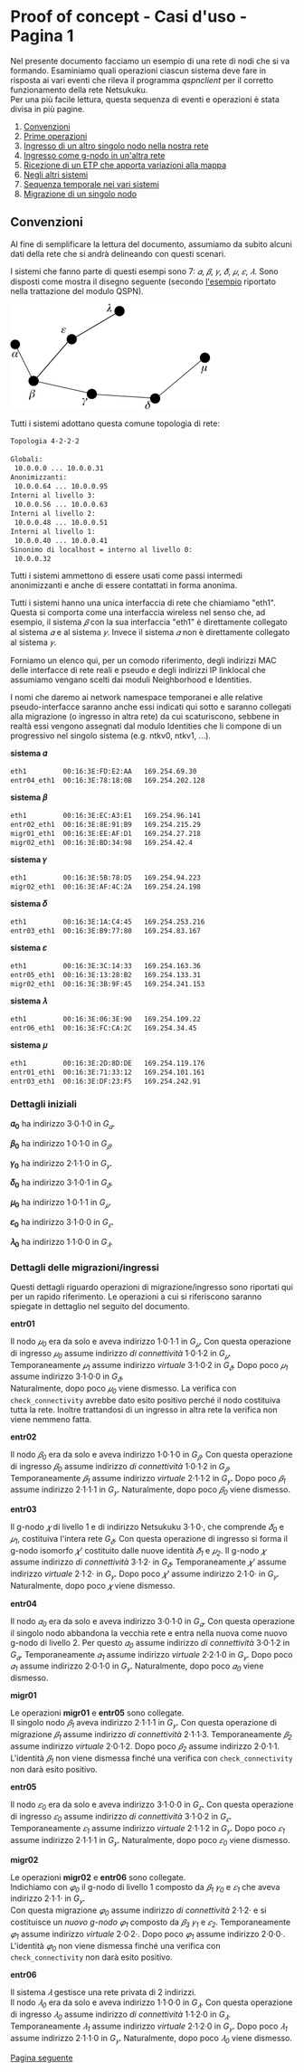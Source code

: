 # Proof of concept - Casi d'uso - Pagina 1

Nel presente documento facciamo un esempio di una rete di nodi che si va formando. Esaminiamo quali
operazioni ciascun sistema deve fare in risposta ai vari eventi che rileva il programma *qspnclient*
per il corretto funzionamento della rete Netsukuku.  
Per una più facile lettura, questa sequenza di eventi e operazioni è stata divisa in più pagine.

1.  [Convenzioni](#Convenzioni)
1.  [Prime operazioni](UseCases2.md#Prime_operazioni)
1.  [Ingresso di un altro singolo nodo nella nostra rete](UseCases2.md#Ingresso_altro_nodo)
1.  [Ingresso come g-nodo in un'altra rete](UseCases3.md#Ingresso_gnodo_altra_rete)
1.  [Ricezione di un ETP che apporta variazioni alla mappa](UseCases3.md#Elaborazione_etp)
1.  [Negli altri sistemi](UseCases4.md#Altri_sistemi)
1.  [Sequenza temporale nei vari sistemi](UseCases8.md)
1.  [Migrazione di un singolo nodo](UseCases12.md)

## <a name="Convenzioni"></a>Convenzioni

Al fine di semplificare la lettura del documento, assumiamo da subito alcuni dati della rete che si andrà delineando con questi
scenari.

I sistemi che fanno parte di questi esempi sono 7: *𝛼*, *𝛽*, *𝛾*, *𝛿*, *𝜇*, *𝜀*, *𝜆*. Sono disposti come
mostra il disegno seguente (secondo [l'esempio](../ModuloQspn/UsoIndirizziVirtuali/Step1.md) riportato nella
trattazione del modulo QSPN).

![grafo1](img/UseCases/grafo1.png)

Tutti i sistemi adottano questa comune topologia di rete:

```
Topologia 4·2·2·2

Globali:
 10.0.0.0 ... 10.0.0.31
Anonimizzanti:
 10.0.0.64 ... 10.0.0.95
Interni al livello 3:
 10.0.0.56 ... 10.0.0.63
Interni al livello 2:
 10.0.0.48 ... 10.0.0.51
Interni al livello 1:
 10.0.0.40 ... 10.0.0.41
Sinonimo di localhost = interno al livello 0:
 10.0.0.32
```

Tutti i sistemi ammettono di essere usati come passi intermedi anonimizzanti e anche di essere
contattati in forma anonima.

Tutti i sistemi hanno una unica interfaccia di rete che chiamiamo "eth1".
Questa si comporta come una interfaccia wireless nel senso che, ad esempio, il sistema
*𝛽* con la sua interfaccia "eth1" è direttamente collegato al sistema *𝛼* e al sistema *𝛾*. Invece il sistema *𝛼*
non è direttamente collegato al sistema *𝛾*.

Forniamo un elenco qui, per un comodo riferimento, degli indirizzi MAC delle interfacce di rete reali e
pseudo e degli indirizzi IP linklocal che assumiamo vengano scelti dai moduli Neighborhood e Identities.

I nomi che daremo ai network namespace temporanei e alle relative pseudo-interfacce saranno anche
essi indicati qui sotto e saranno collegati alla migrazione (o ingresso in altra rete) da cui scaturiscono,
sebbene in realtà essi vengono assegnati dal modulo Identities che li compone di un progressivo nel singolo
sistema (e.g. ntkv0, ntkv1, ...).

**sistema 𝛼**
```
eth1         00:16:3E:FD:E2:AA   169.254.69.30
entr04_eth1  00:16:3E:78:18:0B   169.254.202.128
```

**sistema 𝛽**
```
eth1         00:16:3E:EC:A3:E1   169.254.96.141
entr02_eth1  00:16:3E:8E:91:B9   169.254.215.29
migr01_eth1  00:16:3E:EE:AF:D1   169.254.27.218
migr02_eth1  00:16:3E:BD:34:98   169.254.42.4
```

**sistema 𝛾**
```
eth1         00:16:3E:5B:78:D5   169.254.94.223
migr02_eth1  00:16:3E:AF:4C:2A   169.254.24.198
```

**sistema 𝛿**
```
eth1         00:16:3E:1A:C4:45   169.254.253.216
entr03_eth1  00:16:3E:B9:77:80   169.254.83.167
```

**sistema 𝜀**
```
eth1         00:16:3E:3C:14:33   169.254.163.36
entr05_eth1  00:16:3E:13:28:B2   169.254.133.31
migr02_eth1  00:16:3E:3B:9F:45   169.254.241.153
```

**sistema 𝜆**
```
eth1         00:16:3E:06:3E:90   169.254.109.22
entr06_eth1  00:16:3E:FC:CA:2C   169.254.34.45
```

**sistema 𝜇**
```
eth1         00:16:3E:2D:8D:DE   169.254.119.176
entr01_eth1  00:16:3E:71:33:12   169.254.101.161
entr03_eth1  00:16:3E:DF:23:F5   169.254.242.91
```

### Dettagli iniziali

**𝛼<sub>0</sub>** ha indirizzo 3·0·1·0 in *G<sub>𝛼</sub>*.

**𝛽<sub>0</sub>** ha indirizzo 1·0·1·0 in *G<sub>𝛽</sub>*.

**𝛾<sub>0</sub>** ha indirizzo 2·1·1·0 in *G<sub>𝛾</sub>*.

**𝛿<sub>0</sub>** ha indirizzo 3·1·0·1 in *G<sub>𝛿</sub>*.

**𝜇<sub>0</sub>** ha indirizzo 1·0·1·1 in *G<sub>𝜇</sub>*.

**𝜀<sub>0</sub>** ha indirizzo 3·1·0·0 in *G<sub>𝜀</sub>*.

**𝜆<sub>0</sub>** ha indirizzo 1·1·0·0 in *G<sub>𝜆</sub>*.

### Dettagli delle migrazioni/ingressi

Questi dettagli riguardo operazioni di migrazione/ingresso sono riportati qui per un rapido riferimento. Le
operazioni a cui si riferiscono saranno spiegate in dettaglio nel seguito del documento.

**entr01**

Il nodo *𝜇<sub>0</sub>* era da solo e aveva indirizzo 1·0·1·1 in *G<sub>𝜇</sub>*. Con questa operazione
di ingresso *𝜇<sub>0</sub>* assume indirizzo *di connettività* 1·0·1·2 in *G<sub>𝜇</sub>*. Temporaneamente
*𝜇<sub>1</sub>* assume indirizzo *virtuale* 3·1·0·2 in *G<sub>𝛿</sub>*. Dopo poco *𝜇<sub>1</sub>* assume
indirizzo 3·1·0·0 in *G<sub>𝛿</sub>*.  
Naturalmente, dopo poco *𝜇<sub>0</sub>* viene dismesso. La verifica con `check_connectivity` avrebbe dato
esito positivo perché il nodo costituiva tutta la rete. Inoltre trattandosi di un ingresso in altra rete
la verifica non viene nemmeno fatta.

**entr02**

Il nodo *𝛽<sub>0</sub>* era da solo e aveva indirizzo 1·0·1·0 in *G<sub>𝛽</sub>*. Con questa operazione
di ingresso *𝛽<sub>0</sub>* assume indirizzo *di connettività* 1·0·1·2 in *G<sub>𝛽</sub>*. Temporaneamente
*𝛽<sub>1</sub>* assume indirizzo *virtuale* 2·1·1·2 in *G<sub>𝛾</sub>*. Dopo poco *𝛽<sub>1</sub>* assume
indirizzo 2·1·1·1 in *G<sub>𝛾</sub>*. Naturalmente, dopo poco *𝛽<sub>0</sub>* viene dismesso.

**entr03**

Il g-nodo *𝜒* di livello 1 e di indirizzo Netsukuku 3·1·0·, che comprende *𝛿<sub>0</sub>* e *𝜇<sub>1</sub>*,
costituiva l'intera rete *G<sub>𝛿</sub>*. Con questa operazione di ingresso si forma il g-nodo isomorfo
*𝜒'* costituito dalle nuove identità *𝛿<sub>1</sub>* e *𝜇<sub>2</sub>*. Il g-nodo
*𝜒* assume indirizzo *di connettività* 3·1·2· in *G<sub>𝛿</sub>*. Temporaneamente
*𝜒'* assume indirizzo *virtuale* 2·1·2· in *G<sub>𝛾</sub>*. Dopo poco *𝜒'* assume
indirizzo 2·1·0· in *G<sub>𝛾</sub>*. Naturalmente, dopo poco *𝜒* viene dismesso.

**entr04**

Il nodo *𝛼<sub>0</sub>* era da solo e aveva indirizzo 3·0·1·0 in *G<sub>𝛼</sub>*. Con questa operazione
il singolo nodo abbandona la vecchia rete e entra nella nuova come nuovo g-nodo di livello 2. Per questo
*𝛼<sub>0</sub>* assume indirizzo *di connettività* 3·0·1·2 in *G<sub>𝛼</sub>*. Temporaneamente
*𝛼<sub>1</sub>* assume indirizzo *virtuale* 2·2·1·0 in *G<sub>𝛾</sub>*. Dopo poco *𝛼<sub>1</sub>* assume
indirizzo 2·0·1·0 in *G<sub>𝛾</sub>*. Naturalmente, dopo poco *𝛼<sub>0</sub>* viene dismesso.

**migr01**

Le operazioni **migr01** e **entr05** sono collegate.  
Il singolo nodo *𝛽<sub>1</sub>* aveva indirizzo 2·1·1·1 in *G<sub>𝛾</sub>*. Con questa operazione
di migrazione *𝛽<sub>1</sub>* assume indirizzo *di connettività* 2·1·1·3. Temporaneamente
*𝛽<sub>2</sub>* assume indirizzo *virtuale* 2·0·1·2. Dopo poco *𝛽<sub>2</sub>* assume
indirizzo 2·0·1·1.  
L'identità *𝛽<sub>1</sub>* non viene dismessa finché una verifica con `check_connectivity` non darà
esito positivo.

**entr05**

Il nodo *𝜀<sub>0</sub>* era da solo e aveva indirizzo 3·1·0·0 in *G<sub>𝜀</sub>*. Con questa operazione
di ingresso *𝜀<sub>0</sub>* assume indirizzo *di connettività* 3·1·0·2 in *G<sub>𝜀</sub>*. Temporaneamente
*𝜀<sub>1</sub>* assume indirizzo *virtuale* 2·1·1·2 in *G<sub>𝛾</sub>*. Dopo poco *𝜀<sub>1</sub>* assume
indirizzo 2·1·1·1 in *G<sub>𝛾</sub>*. Naturalmente, dopo poco *𝜀<sub>0</sub>* viene dismesso.

**migr02**

Le operazioni **migr02** e **entr06** sono collegate.  
Indichiamo con *𝜑<sub>0</sub>* il g-nodo di livello 1 composto da *𝛽<sub>1</sub>* *𝛾<sub>0</sub>* e *𝜀<sub>1</sub>*
che aveva indirizzo 2·1·1· in *G<sub>𝛾</sub>*.  
Con questa migrazione *𝜑<sub>0</sub>* assume indirizzo *di connettività* 2·1·2· e si costituisce un
*nuovo g-nodo* *𝜑<sub>1</sub>* composto da *𝛽<sub>3</sub>* *𝛾<sub>1</sub>* e *𝜀<sub>2</sub>*.
Temporaneamente *𝜑<sub>1</sub>* assume indirizzo *virtuale* 2·0·2·. Dopo poco *𝜑<sub>1</sub>* assume
indirizzo 2·0·0·.  
L'identità *𝜑<sub>0</sub>* non viene dismessa finché una verifica con `check_connectivity` non darà
esito positivo.

**entr06**

Il sistema *𝜆* gestisce una rete privata di 2 indirizzi.  
Il nodo *𝜆<sub>0</sub>* era da solo e aveva indirizzo 1·1·0·0 in *G<sub>𝜆</sub>*. Con questa operazione
di ingresso *𝜆<sub>0</sub>* assume indirizzo *di connettività* 1·1·2·0 in *G<sub>𝜆</sub>*. Temporaneamente
*𝜆<sub>1</sub>* assume indirizzo *virtuale* 2·1·2·0 in *G<sub>𝛾</sub>*. Dopo poco *𝜆<sub>1</sub>* assume
indirizzo 2·1·1·0 in *G<sub>𝛾</sub>*. Naturalmente, dopo poco *𝜆<sub>0</sub>* viene dismesso.

[Pagina seguente](UseCases2.md)
